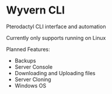 # Wyvern CLI

Pterodactyl CLI interface and automation

Currently only supports running on Linux

Planned Features:
 - Backups
 - Server Console
 - Downloading and Uploading files
 - Server Cloning
 - Windows OS
